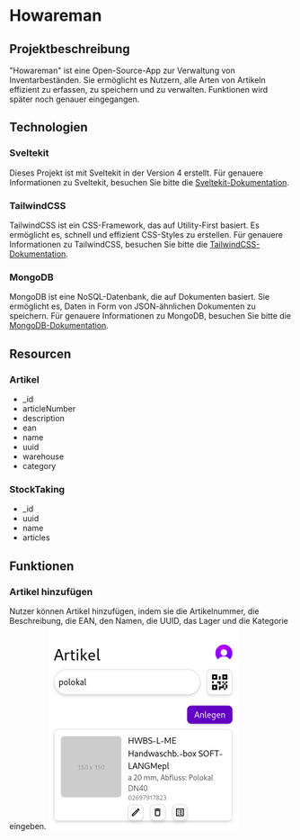# Howareman
## Projektbeschreibung
"Howareman" ist eine Open-Source-App zur Verwaltung von Inventarbeständen. Sie ermöglicht es Nutzern, alle Arten von Artikeln effizient zu erfassen, zu speichern und zu verwalten. Funktionen wird später noch genauer eingegangen.

## Technologien

### Sveltekit
Dieses Projekt ist mit Sveltekit in der Version 4 erstellt. Für genauere Informationen zu Sveltekit, besuchen Sie bitte die [Sveltekit-Dokumentation](https://kit.svelte.dev/docs).

### TailwindCSS
TailwindCSS ist ein CSS-Framework, das auf Utility-First basiert. Es ermöglicht es, schnell und effizient CSS-Styles zu erstellen. Für genauere Informationen zu TailwindCSS, besuchen Sie bitte die [TailwindCSS-Dokumentation](https://tailwindcss.com/docs).

### MongoDB
MongoDB ist eine NoSQL-Datenbank, die auf Dokumenten basiert. Sie ermöglicht es, Daten in Form von JSON-ähnlichen Dokumenten zu speichern. Für genauere Informationen zu MongoDB, besuchen Sie bitte die [MongoDB-Dokumentation](https://docs.mongodb.com/).

## Resourcen
### Artikel
- _id
- articleNumber
- description
- ean
- name
- uuid
- warehouse
- category

### StockTaking
- _id
- uuid
- name
- articles

## Funktionen
### Artikel hinzufügen
Nutzer können Artikel hinzufügen, indem sie die Artikelnummer, die Beschreibung, die EAN, den Namen, die UUID, das Lager und die Kategorie eingeben.
![Alt text](image.png)